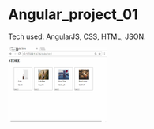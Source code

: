 # Angular_project_01

Tech used: AngularJS, CSS, HTML, JSON.

<img src="./Angular.gif" width="200" height="150" />
